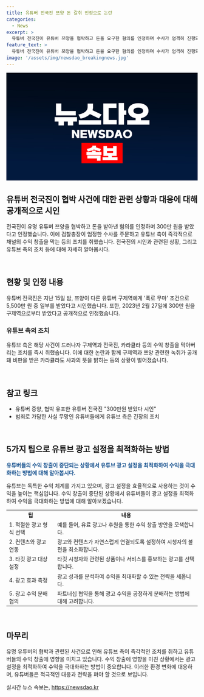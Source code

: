 ```yaml
---
title: 유튜버 전국진 쯔양 돈 갈취 인정으로 논란
categories:
  - News
excerpt: >
  유튜버 전국진이 유튜버 쯔양을 협박하고 돈을 요구한 혐의를 인정하며 수사가 엄격히 진행되고 있다. 이에 유튜브 측도 빠르게 대응하여 채널 수익 창출을 막았으며, 관련 유튜버들은 사과와 해명을 발표하였다. 더불어 쯔양 측은 추가 고소 가능성을 시사하며 사건의 전말이 계속 발표될 것으로 보인다.
feature_text: >
  유튜버 전국진이 유튜버 쯔양을 협박하고 돈을 요구한 혐의를 인정하며 수사가 엄격히 진행되고 있다. 이에 유튜브 측도 빠르게 대응하여 채널 수익 창출을 막았으며, 관련 유튜버들은 사과와 해명을 발표하였다. 더불어 쯔양 측은 추가 고소 가능성을 시사하며 사건의 전말이 계속 발표될 것으로 보인다.
image: '/assets/img/newsdao_breakingnews.jpg'
---
```


<p><img src="/assets/img/newsdao_breakingnews.jpg" alt="ranknews 속보" /></p>

<h2 data-ke-size="size26">유튜버 전국진이 협박 사건에 대한 관련 상황과 대응에 대해 공개적으로 시인</h2>

<p>전국진이 유명 유튜버 쯔양을 협박하고 돈을 받아낸 혐의를 인정하며 300만 원을 받았다고 인정했습니다. 이에 검찰총장이 엄정한 수사를 주문하고 유튜브 측이 즉각적으로 채널의 수익 창출을 막는 등의 조치를 취했습니다. 전국진의 시인과 관련된 상황, 그리고 유튜브 측의 조치 등에 대해 자세히 알아봅시다.</p>

<p data-ke-size="size16">&nbsp;</p>

<h2 data-ke-size="size24">현황 및 인정 내용</h2>

<p>유튜버 전국진은 지난 15일 밤, 쯔양이 다른 유튜버 구제역에게 '폭로 무마' 조건으로 5,500만 원 중 일부를 받았다고 시인했습니다. 또한, 2023년 2월 27일에 300만 원을 구제역으로부터 받았다고 공개적으로 인정했습니다.</p>

<h3>유튜브 측의 조치</h3>

<p>유튜브 측은 해당 사건이 드러나자 구제역과 전국진, 카라큘라 등의 수익 창출을 막아버리는 조치를 즉시 취했습니다. 이에 대한 논란과 함께 구제역과 쯔양 관련한 녹취가 공개돼 비판을 받은 카라큘라도 사과의 뜻을 밝히는 등의 상황이 벌어졌습니다.</p>

<p data-ke-size="size16">&nbsp;</p>

<h2 data-ke-size="size24">참고 링크</h2>

<ul>
  <li>유튜버 증양, 협박 유포한 유튜버 전국진 "300만원 받았다 시인"</li>
  <li>범죄로 가담한 사실 무망인 유튜버들에게 유튜브 측은 긴장의 조치</li>
</ul>

<p data-ke-size="size16">&nbsp;</p>

<h2 data-ke-size="size24">5가지 팁으로 유튜브 광고 설정을 최적화하는 방법</h2>

<p><b><span style="color: #1a5490;">유튜버들의 수익 창출이 중단되는 상황에서 유튜브 광고 설정을 최적화하여 수익을 극대화하는 방법에 대해 알아봅시다.</span></b></p>

<p>유튜브는 독특한 수익 체계를 가지고 있으며, 광고 설정을 효율적으로 사용하는 것이 수익을 높이는 핵심입니다. 수익 창출이 중단된 상황에서 유튜버들이 광고 설정을 최적화하여 수익을 극대화하는 방법에 대해 알아보겠습니다.</p>

<table>
  <tr>
    <td style="text-align: center; height: 17px;"><b>팁</b></td>
    <td style="text-align: center; height: 17px;"><b>내용</b></td>
  </tr>
  <tr>
    <td style="text-align: left; height: 17px;">1. 적절한 광고 형식 선택</td>
    <td style="text-align: left; height: 17px;">예를 들어, 유료 광고나 후원을 통한 수익 창출 방안을 모색합니다.</td>
  </tr>
  <tr>
    <td style="text-align: left; height: 17px;">2. 컨텐츠와 광고 연동</td>
    <td style="text-align: left; height: 17px;">광고와 컨텐츠가 자연스럽게 연결되도록 설정하여 시청자의 불편을 최소화합니다.</td>
  </tr>
  <tr>
    <td style="text-align: left; height: 17px;">3. 타깃 광고 대상 설정</td>
    <td style="text-align: left; height: 17px;">타깃 시청자와 관련된 상품이나 서비스를 홍보하는 광고를 선택합니다.</td>
  </tr>
  <tr>
    <td style="text-align: left; height: 17px;">4. 광고 효과 측정</td>
    <td style="text-align: left; height: 17px;">광고 성과를 분석하여 수익을 최대화할 수 있는 전략을 세웁니다.</td>
  </tr>
  <tr>
    <td style="text-align: left; height: 17px;">5. 광고 수익 분배 협의</td>
    <td style="text-align: left; height: 17px;">파트너십 협약을 통해 광고 수익을 공정하게 분배하는 방법에 대해 고려합니다.</td>
  </tr>
</table>

<p data-ke-size="size16">&nbsp;</p>

<h2 data-ke-size="size24">마무리</h2>

<p>유명 유튜버의 협박과 관련된 사건으로 인해 유튜브 측이 즉각적인 조치를 취하고 유튜버들의 수익 창출에 영향을 미치고 있습니다. 수익 창출에 영향을 미친 상황에서는 광고 설정을 최적화하여 수익을 극대화하는 방법이 중요합니다. 이러한 환경 변화에 대응하며, 유튜버들은 적극적인 대응과 전략을 펴야 할 것으로 보입니다. </p>
실시간 뉴스 속보는, <a href="https://newsdao.kr" rel="dofollow">https://newsdao.kr</a>


